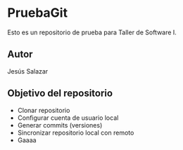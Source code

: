 # PruebaGit

Esto es un repositorio de prueba para Taller de Software I.

## Autor

Jesús Salazar

## Objetivo del repositorio

* Clonar repositorio
* Configurar cuenta de usuario local
* Generar commits (versiones)
* Sincronizar repositorio local con remoto
* Gaaaa
